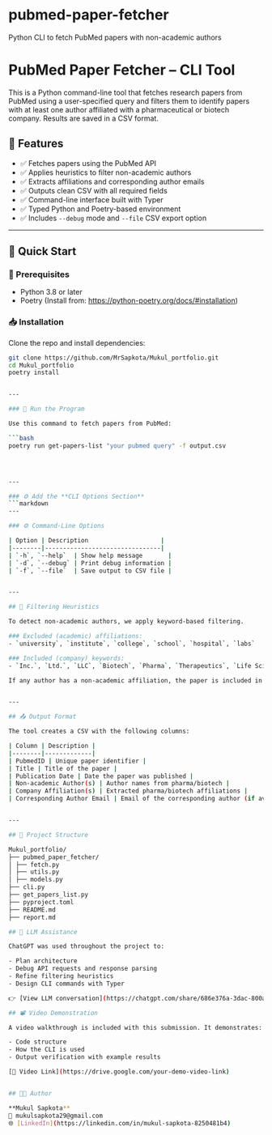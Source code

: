 # pubmed-paper-fetcher
Python CLI to fetch PubMed papers with non-academic authors

# PubMed Paper Fetcher – CLI Tool

This is a Python command-line tool that fetches research papers from PubMed using a user-specified query and filters them to identify papers with at least one author affiliated with a pharmaceutical or biotech company. Results are saved in a CSV format.

## 📌 Features

- ✅ Fetches papers using the PubMed API
- ✅ Applies heuristics to filter non-academic authors
- ✅ Extracts affiliations and corresponding author emails
- ✅ Outputs clean CSV with all required fields
- ✅ Command-line interface built with Typer
- ✅ Typed Python and Poetry-based environment
- ✅ Includes `--debug` mode and `--file` CSV export option

---

## 🚀 Quick Start

### 🧾 Prerequisites
- Python 3.8 or later
- Poetry (Install from: https://python-poetry.org/docs/#installation)

### 📥 Installation
Clone the repo and install dependencies:
```bash
git clone https://github.com/MrSapkota/Mukul_portfolio.git
cd Mukul_portfolio
poetry install


---

### 🧪 Run the Program

Use this command to fetch papers from PubMed:

```bash
poetry run get-papers-list "your pubmed query" -f output.csv




---

### ⚙️ Add the **CLI Options Section**
```markdown
---

### ⚙️ Command-Line Options

| Option | Description                    |
|--------|--------------------------------|
| `-h`, `--help`  | Show help message       |
| `-d`, `--debug` | Print debug information |
| `-f`, `--file`  | Save output to CSV file |


---

## 🧠 Filtering Heuristics

To detect non-academic authors, we apply keyword-based filtering.

### Excluded (academic) affiliations:
- `university`, `institute`, `college`, `school`, `hospital`, `labs`

### Included (company) keywords:
- `Inc.`, `Ltd.`, `LLC`, `Biotech`, `Pharma`, `Therapeutics`, `Life Sciences`

If any author has a non-academic affiliation, the paper is included in the output.


---

## 📤 Output Format

The tool creates a CSV with the following columns:

| Column | Description |
|--------|-------------|
| PubmedID | Unique paper identifier |
| Title | Title of the paper |
| Publication Date | Date the paper was published |
| Non-academic Author(s) | Author names from pharma/biotech |
| Company Affiliation(s) | Extracted pharma/biotech affiliations |
| Corresponding Author Email | Email of the corresponding author (if available) |


---

## 📁 Project Structure

Mukul_portfolio/
├── pubmed_paper_fetcher/
│ ├── fetch.py
│ ├── utils.py
│ ├── models.py
├── cli.py
├── get_papers_list.py
├── pyproject.toml
├── README.md
├── report.md

## 🤖 LLM Assistance

ChatGPT was used throughout the project to:

- Plan architecture
- Debug API requests and response parsing
- Refine filtering heuristics
- Design CLI commands with Typer

👉 [View LLM conversation](https://chatgpt.com/share/686e376a-3dac-800a-9934-37868e861bd2)

## 📽️ Video Demonstration

A video walkthrough is included with this submission. It demonstrates:

- Code structure
- How the CLI is used
- Output verification with example results

[🔗 Video Link](https://drive.google.com/your-demo-video-link)


## 👨‍💻 Author

**Mukul Sapkota**  
📧 mukulsapkota29@gmail.com  
🌐 [LinkedIn](https://linkedin.com/in/mukul-sapkota-8250481b4)
